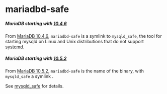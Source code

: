# mariadbd-safe

##### MariaDB starting with [10.4.6](/kb/en/mariadb-1046-release-notes/)

From [MariaDB 10.4.6](/kb/en/mariadb-1046-release-notes/), `mariadbd-safe` is a symlink to `mysqld_safe`, the tool for starting mysqld on Linux and Unix distributions that do not support [systemd](/mariadb-administration/getting-installing-and-upgrading-mariadb/starting-and-stopping-mariadb/systemd).

##### MariaDB starting with [10.5.2](/kb/en/mariadb-1052-release-notes/)

From [MariaDB 10.5.2](/kb/en/mariadb-1052-release-notes/), `mariadbd-safe` is the name of the binary, with `mysqld_safe` a symlink .

See [mysqld_safe](/mariadb-administration/getting-installing-and-upgrading-mariadb/starting-and-stopping-mariadb/mysqld_safe) for details.